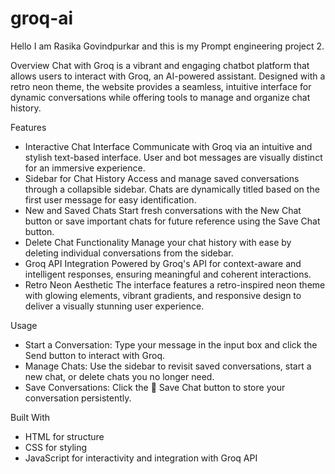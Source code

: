 # groq-ai

Hello I am Rasika Govindpurkar and this is my Prompt engineering project 2.

Overview
Chat with Groq is a vibrant and engaging chatbot platform that allows users to interact with Groq, an AI-powered assistant. Designed with a retro neon theme, the website provides a seamless, intuitive interface for dynamic conversations while offering tools to manage and organize chat history.

Features
- Interactive Chat Interface
Communicate with Groq via an intuitive and stylish text-based interface. User and bot messages are visually distinct for an immersive experience.
- Sidebar for Chat History
Access and manage saved conversations through a collapsible sidebar. Chats are dynamically titled based on the first user message for easy identification.
- New and Saved Chats
Start fresh conversations with the New Chat button or save important chats for future reference using the Save Chat button.
- Delete Chat Functionality
Manage your chat history with ease by deleting individual conversations from the sidebar.
- Groq API Integration
Powered by Groq's API for context-aware and intelligent responses, ensuring meaningful and coherent interactions.
- Retro Neon Aesthetic
The interface features a retro-inspired neon theme with glowing elements, vibrant gradients, and responsive design to deliver a visually stunning user experience.

Usage
- Start a Conversation: Type your message in the input box and click the Send button to interact with Groq.
- Manage Chats: Use the sidebar to revisit saved conversations, start a new chat, or delete chats you no longer need.
- Save Conversations: Click the 💾 Save Chat button to store your conversation persistently.

Built With
- HTML for structure
- CSS for styling 
- JavaScript for interactivity and integration with Groq API
